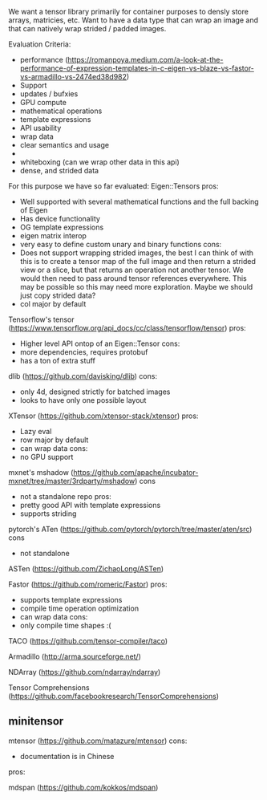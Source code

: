 We want a tensor library primarily for container purposes to densly store arrays, matricies, etc.
Want to have a data type that can wrap an image and that can natively wrap strided / padded images.

Evaluation Criteria:
- performance (https://romanpoya.medium.com/a-look-at-the-performance-of-expression-templates-in-c-eigen-vs-blaze-vs-fastor-vs-armadillo-vs-2474ed38d982)
- Support
 - updates / bufxies
 - GPU compute
 - mathematical operations
 - template expressions
- API usability
 - wrap data
 - clear semantics and usage
 -
- whiteboxing (can we wrap other data in this api)
 - dense, and strided data

For this purpose we have so far evaluated:
Eigen::Tensors
pros:
- Well supported with several mathematical functions and the full backing of Eigen
- Has device functionality
- OG template expressions
- eigen matrix interop
- very easy to define custom unary and binary functions
cons:
- Does not support wrapping strided images, the best I can think of with this is to create a tensor map of the full image
  and then return a strided view or a slice, but that returns an operation not another tensor.  We would then need to
  pass around tensor references everywhere.  This may be possible so this may need more exploration. Maybe we should just copy strided data?
- col major by default


Tensorflow's tensor (https://www.tensorflow.org/api_docs/cc/class/tensorflow/tensor)
pros:
- Higher level API ontop of an Eigen::Tensor
cons:
- more dependencies, requires protobuf
- has a ton of extra stuff

dlib (https://github.com/davisking/dlib)
cons:
- only 4d, designed strictly for batched images
- looks to have only one possible layout


XTensor (https://github.com/xtensor-stack/xtensor)
pros:
- Lazy eval
- row major by default
- can wrap data
cons:
- no GPU support



mxnet's mshadow (https://github.com/apache/incubator-mxnet/tree/master/3rdparty/mshadow)
cons
- not a standalone repo
pros:
- pretty good API with template expressions
- supports striding

pytorch's ATen (https://github.com/pytorch/pytorch/tree/master/aten/src)
cons
- not standalone


ASTen (https://github.com/ZichaoLong/ASTen)


Fastor (https://github.com/romeric/Fastor)
pros:
- supports template expressions
- compile time operation optimization
- can wrap data
cons:
- only compile time shapes :(


TACO (https://github.com/tensor-compiler/taco)

Armadillo (http://arma.sourceforge.net/)


NDArray (https://github.com/ndarray/ndarray)


Tensor Comprehensions (https://github.com/facebookresearch/TensorComprehensions)

minitensor
-

mtensor (https://github.com/matazure/mtensor)
cons:
- documentation is in Chinese

pros:


mdspan (https://github.com/kokkos/mdspan)


